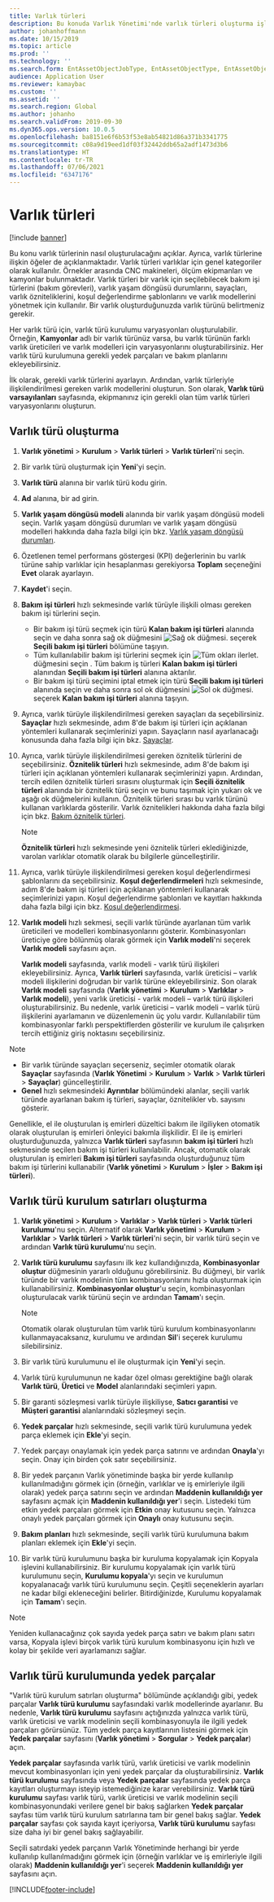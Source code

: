 ```yaml
---
title: Varlık türleri
description: Bu konuda Varlık Yönetimi'nde varlık türleri oluşturma işlemi açıklanmaktadır. Ayrıca, varlık türlerine ilişkin öğeler de açıklanmaktadır.
author: johanhoffmann
ms.date: 10/15/2019
ms.topic: article
ms.prod: ''
ms.technology: ''
ms.search.form: EntAssetObjectJobType, EntAssetObjectType, EntAssetObjectTypeDefaultSparePart, EntAssetObjectTypeDefaultSparePartApprove, EntAssetObjectTypeDefaultCreateCombinations, EntAssetObjectTypeDefault, EntAssetObjectTypeDefaultCopy
audience: Application User
ms.reviewer: kamaybac
ms.custom: ''
ms.assetid: ''
ms.search.region: Global
ms.author: johanho
ms.search.validFrom: 2019-09-30
ms.dyn365.ops.version: 10.0.5
ms.openlocfilehash: ba8151e6f6b53f53e8ab54821d86a371b3341775
ms.sourcegitcommit: c08a9d19eed1df03f32442ddb65a2adf1473d3b6
ms.translationtype: HT
ms.contentlocale: tr-TR
ms.lasthandoff: 07/06/2021
ms.locfileid: "6347176"
---
```

# <a name="asset-types"></a>Varlık türleri

[!include [banner](../../includes/banner.md)]



Bu konu varlık türlerinin nasıl oluşturulacağını açıklar. Ayrıca, varlık türlerine ilişkin öğeler de açıklanmaktadır. Varlık türleri varlıklar için genel kategoriler olarak kullanılır. Örnekler arasında CNC makineleri, ölçüm ekipmanları ve kamyonlar bulunmaktadır. Varlık türleri bir varlık için seçilebilecek bakım işi türlerini (bakım görevleri), varlık yaşam döngüsü durumlarını, sayaçları, varlık özniteliklerini, koşul değerlendirme şablonlarını ve varlık modellerini yönetmek için kullanılır. Bir varlık oluşturduğunuzda varlık türünü belirtmeniz gerekir.

Her varlık türü için, varlık türü kurulumu varyasyonları oluşturulabilir. Örneğin, **Kamyonlar** adlı bir varlık türünüz varsa, bu varlık türünün farklı varlık üreticileri ve varlık modelleri için varyasyonlarını oluşturabilirsiniz. Her varlık türü kurulumuna gerekli yedek parçaları ve bakım planlarını ekleyebilirsiniz.

İlk olarak, gerekli varlık türlerini ayarlayın. Ardından, varlık türleriyle ilişkilendirilmesi gereken varlık modellerini oluşturun. Son olarak, **Varlık türü varsayılanları** sayfasında, ekipmanınız için gerekli olan tüm varlık türleri varyasyonlarını oluşturun.

## <a name="create-an-asset-type"></a>Varlık türü oluşturma

1. **Varlık yönetimi** > **Kurulum** > **Varlık türleri** > **Varlık türleri**'ni seçin.
2. Bir varlık türü oluşturmak için **Yeni**'yi seçin.
3. **Varlık türü** alanına bir varlık türü kodu girin.
4. **Ad** alanına, bir ad girin.
5. **Varlık yaşam döngüsü modeli** alanında bir varlık yaşam döngüsü modeli seçin. Varlık yaşam döngüsü durumları ve varlık yaşam döngüsü modelleri hakkında daha fazla bilgi için bkz. [Varlık yaşam döngüsü durumları](object-stages.md).
6. Özetlenen temel performans göstergesi (KPI) değerlerinin bu varlık türüne sahip varlıklar için hesaplanması gerekiyorsa **Toplam** seçeneğini **Evet** olarak ayarlayın.
7. **Kaydet**'i seçin.
8. **Bakım işi türleri** hızlı sekmesinde varlık türüyle ilişkili olması gereken bakım işi türlerini seçin.

    - Bir bakım işi türü seçmek için türü **Kalan bakım işi türleri** alanında seçin ve daha sonra sağ ok düğmesini ![Sağ ok düğmesi.](media/29-setup-for-objects.png) seçerek **Seçili bakım işi türleri** bölümüne taşıyın.
    - Tüm kullanılabilir bakım işi türlerini seçmek için ![Tüm okları ilerlet.](media/30-setup-for-objects.png) düğmesini seçin . Tüm bakım iş türleri **Kalan bakım işi türleri** alanından **Seçili bakım işi türleri** alanına aktarılır.
    - Bir bakım işi türü seçimini iptal etmek için türü **Seçili bakım işi türleri** alanında seçin ve daha sonra sol ok düğmesini ![Sol ok düğmesi.](media/31-setup-for-objects.png) seçerek **Kalan bakım işi türleri** alanına taşıyın.

9. Ayrıca, varlık türüyle ilişkilendirilmesi gereken sayaçları da seçebilirsiniz. **Sayaçlar** hızlı sekmesinde, adım 8'de bakım işi türleri için açıklanan yöntemleri kullanarak seçimlerinizi yapın. Sayaçların nasıl ayarlanacağı konusunda daha fazla bilgi için bkz. [Sayaçlar](counters.md).
10. Ayrıca, varlık türüyle ilişkilendirilmesi gereken öznitelik türlerini de seçebilirsiniz. **Öznitelik türleri** hızlı sekmesinde, adım 8'de bakım işi türleri için açıklanan yöntemleri kullanarak seçimlerinizi yapın. Ardından, tercih edilen öznitelik türleri sırasını oluşturmak için **Seçili öznitelik türleri** alanında bir öznitelik türü seçin ve bunu taşımak için yukarı ok ve aşağı ok düğmelerini kullanın. Öznitelik türleri sırası bu varlık türünü kullanan varlıklarda gösterilir. Varlık öznitelikleri hakkında daha fazla bilgi için bkz. [Bakım öznitelik türleri](../setup-for-functional-locations/specification-types.md).

    > [!NOTE]
    > **Öznitelik türleri** hızlı sekmesinde yeni öznitelik türleri eklediğinizde, varolan varlıklar otomatik olarak bu bilgilerle güncelleştirilir.

11. Ayrıca, varlık türüyle ilişkilendirilmesi gereken koşul değerlendirmesi şablonlarını da seçebilirsiniz. **Koşul değerlendirmeleri** hızlı sekmesinde, adım 8'de bakım işi türleri için açıklanan yöntemleri kullanarak seçimlerinizi yapın. Koşul değerlendirme şablonları ve kayıtları hakkında daha fazla bilgi için bkz. [Koşul değerlendirmesi](../setup-for-objects/condition-assessment.md).
12. **Varlık modeli** hızlı sekmesi, seçili varlık türünde ayarlanan tüm varlık üreticileri ve modelleri kombinasyonlarını gösterir. Kombinasyonları üreticiye göre bölünmüş olarak görmek için **Varlık modeli**'ni seçerek **Varlık modeli** sayfasını açın.

    **Varlık modeli** sayfasında, varlık modeli - varlık türü ilişkileri ekleyebilirsiniz. Ayrıca, **Varlık türleri** sayfasında, varlık üreticisi – varlık modeli ilişkilerini doğrudan bir varlık türüne ekleyebilirsiniz. Son olarak **Varlık modeli** sayfasında (**Varlık yönetimi** \> **Kurulum** \> **Varlıklar** \> **Varlık modeli**), yeni varlık üreticisi - varlık modeli – varlık türü ilişkileri oluşturabilirsiniz. Bu nedenle, varlık üreticisi – varlık modeli – varlık türü ilişkilerini ayarlamanın ve düzenlemenin üç yolu vardır. Kullanılabilir tüm kombinasyonlar farklı perspektiflerden gösterilir ve kurulum ile çalışırken tercih ettiğiniz giriş noktasını seçebilirsiniz.

> [!NOTE]
> - Bir varlık türünde sayaçları seçerseniz, seçimler otomatik olarak **Sayaçlar** sayfasında (**Varlık Yönetimi** > **Kurulum** > **Varlık** > **Varlık türleri** > **Sayaçlar**) güncelleştirilir.
> - **Genel** hızlı sekmesindeki **Ayrıntılar** bölümündeki alanlar, seçili varlık türünde ayarlanan bakım iş türleri, sayaçlar, öznitelikler vb. sayısını gösterir.

Genellikle, el ile oluşturulan iş emirleri düzeltici bakım ile ilgiliyken otomatik olarak oluşturulan iş emirleri önleyici bakımla ilişkilidir. El ile iş emirleri oluşturduğunuzda, yalnızca **Varlık türleri** sayfasının **bakım işi türleri** hızlı sekmesinde seçilen bakım işi türleri kullanılabilir. Ancak, otomatik olarak oluşturulan iş emirleri **Bakım işi türleri** sayfasında oluşturduğunuz tüm bakım işi türlerini kullanabilir (**Varlık yönetimi** \> **Kurulum** \> **İşler** \> **Bakım işi türleri**).

## <a name="create-asset-type-setup-lines"></a>Varlık türü kurulum satırları oluşturma

1. **Varlık yönetimi** \> **Kurulum** \> **Varlıklar** \> **Varlık türleri** \> **Varlık türleri kurulumu**'nu seçin. Alternatif olarak **Varlık yönetimi** \> **Kurulum** \> **Varlıklar** \> **Varlık türleri** \> **Varlık türleri**'ni seçin, bir varlık türü seçin ve ardından **Varlık türü kurulumu**'nu seçin.
2. **Varlık türü kurulumu** sayfasını ilk kez kullandığınızda, **Kombinasyonlar oluştur** düğmesinin yararlı olduğunu görebilirsiniz. Bu düğmeyi, bir varlık türünde bir varlık modelinin tüm kombinasyonlarını hızla oluşturmak için kullanabilirsiniz. **Kombinasyonlar oluştur**'u seçin, kombinasyonları oluşturulacak varlık türünü seçin ve ardından **Tamam**'ı seçin.

    > [!NOTE]
    > Otomatik olarak oluşturulan tüm varlık türü kurulum kombinasyonlarını kullanmayacaksanız, kurulumu ve ardından **Sil**'i seçerek kurulumu silebilirsiniz.

3. Bir varlık türü kurulumunu el ile oluşturmak için **Yeni**'yi seçin.
4. Varlık türü kurulumunun ne kadar özel olması gerektiğine bağlı olarak **Varlık türü**, **Üretici** ve **Model** alanlarındaki seçimleri yapın.
5. Bir garanti sözleşmesi varlık türüyle ilişkiliyse, **Satıcı garantisi** ve **Müşteri garantisi** alanlarındaki sözleşmeyi seçin. 
6. **Yedek parçalar** hızlı sekmesinde, seçili varlık türü kurulumuna yedek parça eklemek için **Ekle**'yi seçin.
7. Yedek parçayı onaylamak için yedek parça satırını ve ardından **Onayla**'yı seçin. Onay için birden çok satır seçebilirsiniz.
8. Bir yedek parçanın Varlık yönetiminde başka bir yerde kullanılıp kullanılmadığını görmek için (örneğin, varlıklar ve iş emirleriyle ilgili olarak) yedek parça satırını seçin ve ardından **Maddenin kullanıldığı yer** sayfasını açmak için **Maddenin kullanıldığı yer**'i seçin. Listedeki tüm etkin yedek parçaları görmek için **Etkin** onay kutusunu seçin. Yalnızca onaylı yedek parçaları görmek için **Onaylı** onay kutusunu seçin.
9. **Bakım planları** hızlı sekmesinde, seçili varlık türü kurulumuna bakım planları eklemek için **Ekle**'yi seçin.
10. Bir varlık türü kurulumunu başka bir kuruluma kopyalamak için Kopyala işlevini kullanabilirsiniz. Bir kurulumu kopyalamak için varlık türü kurulumunu seçin, **Kurulumu kopyala**'yı seçin ve kurulumun kopyalanacağı varlık türü kurulumunu seçin. Çeşitli seçeneklerin ayarları ne kadar bilgi ekleneceğini belirler. Bitirdiğinizde, Kurulumu kopyalamak için **Tamam**'ı seçin.

> [!NOTE]
> Yeniden kullanacağınız çok sayıda yedek parça satırı ve bakım planı satırı varsa, Kopyala işlevi birçok varlık türü kurulum kombinasyonu için hızlı ve kolay bir şekilde veri ayarlamanızı sağlar.

## <a name="spare-parts-on-the-asset-type-setup"></a>Varlık türü kurulumunda yedek parçalar

"Varlık türü kurulum satırları oluşturma" bölümünde açıklandığı gibi, yedek parçalar **Varlık türü kurulumu** sayfasındaki varlık modellerinde ayarlanır. Bu nedenle, **Varlık türü kurulumu** sayfasını açtığınızda yalnızca varlık türü, varlık üreticisi ve varlık modelinin seçili kombinasyonuyla ile ilgili yedek parçaları görürsünüz. Tüm yedek parça kayıtlarının listesini görmek için **Yedek parçalar** sayfasını (**Varlık yönetimi** \> **Sorgular** \> **Yedek parçalar**) açın.

**Yedek parçalar** sayfasında varlık türü, varlık üreticisi ve varlık modelinin mevcut kombinasyonları için yeni yedek parçalar da oluşturabilirsiniz. **Varlık türü kurulumu** sayfasında veya **Yedek parçalar** sayfasında yedek parça kayıtları oluşturmayı isteyip istemediğinize karar verebilirsiniz. **Varlık türü kurulumu** sayfası  varlık türü, varlık üreticisi ve varlık modelinin seçili kombinasyonundaki verilere genel bir bakış sağlarken **Yedek parçalar** sayfası tüm varlık türü kurulum satırlarına tam bir genel bakış sağlar. **Yedek parçalar** sayfası çok sayıda kayıt içeriyorsa, **Varlık türü kurulumu** sayfası size daha iyi bir genel bakış sağlayabilir.

Seçili satırdaki yedek parçanın Varlık Yönetiminde herhangi bir yerde kullanılıp kullanılmadığını görmek için (örneğin varlıklar ve iş emirleriyle ilgili olarak) **Maddenin kullanıldığı yer**'i seçerek **Maddenin kullanıldığı yer** sayfasını açın. 



[!INCLUDE[footer-include](../../../includes/footer-banner.md)]